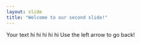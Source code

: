 ```yaml
---
layout: slide
title: "Welcome to our second slide!"
---
```

Your text
hi
hi
hi
hi
hi
Use the left arrow to go back!
